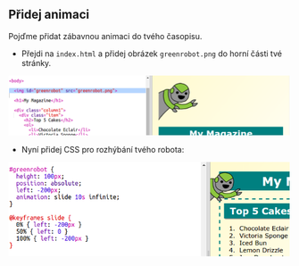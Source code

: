 ## Přidej animaci

Pojďme přidat zábavnou animaci do tvého časopisu.

+ Přejdi na `index.html` a přidej obrázek `greenrobot.png` do horní části tvé stránky.

![snímek obrazovky](images/magazine-animation-image.png)

+ Nyní přidej CSS pro rozhýbání tvého robota:

![snímek obrazovky](images/magazine-animation-css.png)